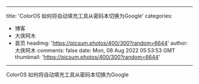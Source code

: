
---
title: 'ColorOS 如何将自动填充工具从密码本切换为Google'
categories: 
 - 博客
 - 大侠阿木
 - 首页
headimg: 'https://picsum.photos/400/300?random=6644'
author: 大侠阿木
comments: false
date: Mon, 08 Aug 2022 05:53:53 GMT
thumbnail: 'https://picsum.photos/400/300?random=6644'
---

<div>   
ColorOS 如何将自动填充工具从密码本切换为Google  
</div>
            